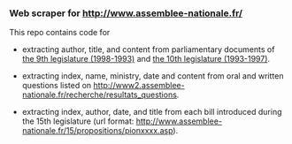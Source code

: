 ### Web scraper for http://www.assemblee-nationale.fr/

This repo contains code for 

* extracting author, title, and content from parliamentary documents of [the 9th legislature (1998-1993)](http://www.assemblee-nationale.fr/9/documents/index-dossier.asp) and [the 10th legislature (1993-1997)](http://www.assemblee-nationale.fr/10/documents/index-dossier.asp).

* extracting index, name, ministry, date and content from oral and written questions listed on http://www2.assemblee-nationale.fr/recherche/resultats_questions. 

* extracting index, author, date, and title from each bill introduced during the 15th legislature (url format: http://www.assemblee-nationale.fr/15/propositions/pionxxxx.asp). 
